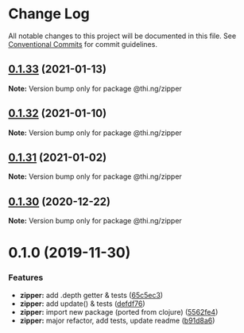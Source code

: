 # Change Log

All notable changes to this project will be documented in this file.
See [Conventional Commits](https://conventionalcommits.org) for commit guidelines.

## [0.1.33](https://github.com/thi-ng/umbrella/compare/@thi.ng/zipper@0.1.32...@thi.ng/zipper@0.1.33) (2021-01-13)

**Note:** Version bump only for package @thi.ng/zipper





## [0.1.32](https://github.com/thi-ng/umbrella/compare/@thi.ng/zipper@0.1.31...@thi.ng/zipper@0.1.32) (2021-01-10)

**Note:** Version bump only for package @thi.ng/zipper





## [0.1.31](https://github.com/thi-ng/umbrella/compare/@thi.ng/zipper@0.1.30...@thi.ng/zipper@0.1.31) (2021-01-02)

**Note:** Version bump only for package @thi.ng/zipper





## [0.1.30](https://github.com/thi-ng/umbrella/compare/@thi.ng/zipper@0.1.29...@thi.ng/zipper@0.1.30) (2020-12-22)

**Note:** Version bump only for package @thi.ng/zipper





# 0.1.0 (2019-11-30)

### Features

* **zipper:** add .depth getter & tests ([65c5ec3](https://github.com/thi-ng/umbrella/commit/65c5ec30601b0229d6760854a8f1d817f4236b1d))
* **zipper:** add update() & tests ([defdf76](https://github.com/thi-ng/umbrella/commit/defdf762b10350f0ce3e2b7d81f097c44f4e0223))
* **zipper:** import new package (ported from clojure) ([5562fe4](https://github.com/thi-ng/umbrella/commit/5562fe47927e046e419e7c96ad9b2ef43e2eb818))
* **zipper:** major refactor, add tests, update readme ([b91d8a6](https://github.com/thi-ng/umbrella/commit/b91d8a6047d30e4cddf10d1bfb0e929881ebfe34))
